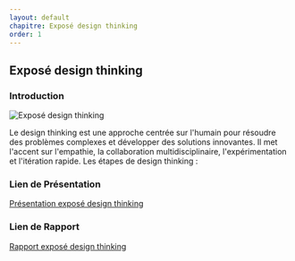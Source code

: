 ```yaml
---
layout: default
chapitre: Exposé design thinking
order: 1
---
```


## Exposé design thinking       
<!-- new slide -->
### Introduction
![Exposé design thinking](/gestion-projet/exposé-design-thinking/images/exposé-design-thinking.png)
<!-- note -->
Le design thinking est une approche centrée sur l'humain pour résoudre des problèmes complexes et développer des solutions innovantes. Il met l'accent sur l'empathie, la collaboration multidisciplinaire, l'expérimentation et l'itération rapide.
Les étapes de design thinking : 

### Lien de Présentation
[Présentation exposé design thinking](/gestion-projet/exposé-design-thinking/présentation.html)

### Lien de Rapport
[Rapport exposé design thinking](/gestion-projet/exposé-design-thinking/rapport.html)  